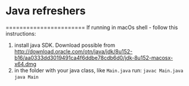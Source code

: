 # Java refreshers
=======================
If running in macOs shell - follow this instructions:
1. install java SDK. Download possible from http://download.oracle.com/otn/java/jdk/8u152-b16/aa0333dd3019491ca4f6ddbe78cdb6d0/jdk-8u152-macosx-x64.dmg
2. in the folder with your java class, like `Main.java` run:
   `javac Main.java`
   `java Main`

